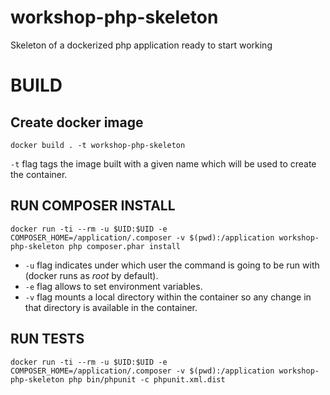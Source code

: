 # workshop-php-skeleton
Skeleton of a dockerized php application ready to start working

# BUILD
## Create docker image
`docker build . -t workshop-php-skeleton`

`-t` flag tags the image built with a given name which will be used to create the container.

## RUN COMPOSER INSTALL
`docker run -ti --rm -u $UID:$UID -e COMPOSER_HOME=/application/.composer -v $(pwd):/application workshop-php-skeleton php composer.phar install`

- `-u` flag indicates under which user the command is going to be run with (docker runs as _root_ by default).
- `-e` flag allows to set environment variables.
- `-v` flag mounts a local directory within the container so any change in that directory is available in the container.

## RUN TESTS
`docker run -ti --rm -u $UID:$UID -e COMPOSER_HOME=/application/.composer -v $(pwd):/application workshop-php-skeleton php bin/phpunit -c phpunit.xml.dist`

